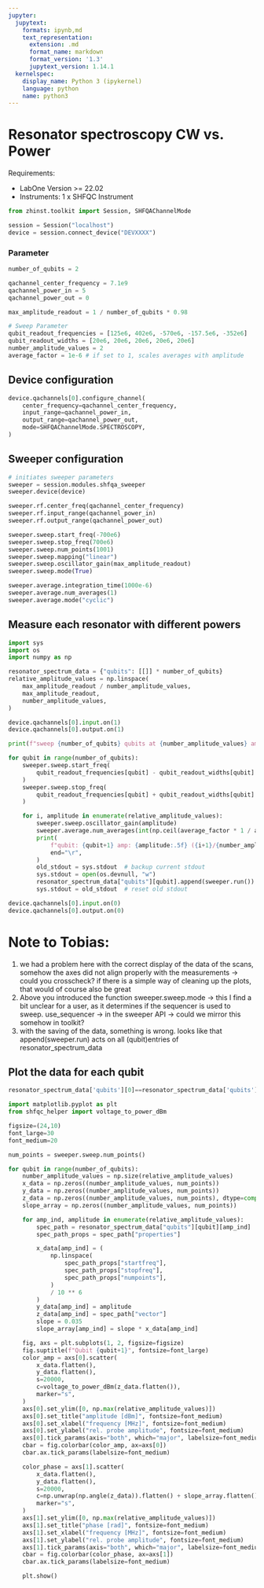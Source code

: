 ```yaml
---
jupyter:
  jupytext:
    formats: ipynb,md
    text_representation:
      extension: .md
      format_name: markdown
      format_version: '1.3'
      jupytext_version: 1.14.1
  kernelspec:
    display_name: Python 3 (ipykernel)
    language: python
    name: python3
---
```


<!-- #region -->
# Resonator spectroscopy CW vs. Power


Requirements:

* LabOne Version >= 22.02
* Instruments:
    1 x SHFQC Instrument
<!-- #endregion -->

```python
from zhinst.toolkit import Session, SHFQAChannelMode

session = Session("localhost")
device = session.connect_device("DEVXXXX")
```

### Parameter

```python
number_of_qubits = 2

qachannel_center_frequency = 7.1e9
qachannel_power_in = 5
qachannel_power_out = 0

max_amplitude_readout = 1 / number_of_qubits * 0.98

# Sweep Parameter
qubit_readout_frequencies = [125e6, 402e6, -570e6, -157.5e6, -352e6]
qubit_readout_widths = [20e6, 20e6, 20e6, 20e6, 20e6]
number_amplitude_values = 2
average_factor = 1e-6 # if set to 1, scales averages with amplitude
```

## Device configuration

```python
device.qachannels[0].configure_channel(
    center_frequency=qachannel_center_frequency,
    input_range=qachannel_power_in,
    output_range=qachannel_power_out,
    mode=SHFQAChannelMode.SPECTROSCOPY,
)
```

## Sweeper configuration

```python
# initiates sweeper parameters
sweeper = session.modules.shfqa_sweeper
sweeper.device(device)

sweeper.rf.center_freq(qachannel_center_frequency)
sweeper.rf.input_range(qachannel_power_in)
sweeper.rf.output_range(qachannel_power_out)

sweeper.sweep.start_freq(-700e6)
sweeper.sweep.stop_freq(700e6)
sweeper.sweep.num_points(1001)
sweeper.sweep.mapping("linear")
sweeper.sweep.oscillator_gain(max_amplitude_readout)
sweeper.sweep.mode(True)

sweeper.average.integration_time(1000e-6)
sweeper.average.num_averages(1)
sweeper.average.mode("cyclic")
```

## Measure each resonator with different powers

```python
import sys
import os
import numpy as np

resonator_spectrum_data = {"qubits": [[]] * number_of_qubits}
relative_amplitude_values = np.linspace(
    max_amplitude_readout / number_amplitude_values,
    max_amplitude_readout,
    number_amplitude_values,
)

device.qachannels[0].input.on(1)
device.qachannels[0].output.on(1)

print(f"sweep {number_of_qubits} qubits at {number_amplitude_values} amplitudes")

for qubit in range(number_of_qubits):
    sweeper.sweep.start_freq(
        qubit_readout_frequencies[qubit] - qubit_readout_widths[qubit]
    )
    sweeper.sweep.stop_freq(
        qubit_readout_frequencies[qubit] + qubit_readout_widths[qubit]
    )

    for i, amplitude in enumerate(relative_amplitude_values):
        sweeper.sweep.oscillator_gain(amplitude)
        sweeper.average.num_averages(int(np.ceil(average_factor * 1 / amplitude ** 2)))
        print(
            f"qubit: {qubit+1} amp: {amplitude:.5f} ({i+1}/{number_amplitude_values})",
            end="\r",
        )
        old_stdout = sys.stdout  # backup current stdout
        sys.stdout = open(os.devnull, "w")
        resonator_spectrum_data["qubits"][qubit].append(sweeper.run())
        sys.stdout = old_stdout  # reset old stdout

device.qachannels[0].input.on(0)
device.qachannels[0].output.on(0)

```

# Note to Tobias:
1. we had a problem here with the correct display of the data of the scans, somehow the axes did not align properly with the measurements -> could you crosscheck? if there is a simple way of cleaning up the plots, that would of course also be great
2. Above you introduced the function sweeper.sweep.mode -> this I find a bit unclear for a user, as it determines if the sequencer is used to sweep. use_sequencer -> in the sweeper API -> could we mirror this somehow in toolkit?
3. with the saving of the data, something is wrong. looks like that append(sweeper.run) acts on all (qubit)entries of resonator_spectrum_data



## Plot the data for each qubit

```python
resonator_spectrum_data['qubits'][0]==resonator_spectrum_data['qubits'][1]
```

```python
import matplotlib.pyplot as plt
from shfqc_helper import voltage_to_power_dBm

figsize=(24,10)
font_large=30
font_medium=20

num_points = sweeper.sweep.num_points()

for qubit in range(number_of_qubits):
    number_amplitude_values = np.size(relative_amplitude_values)
    x_data = np.zeros((number_amplitude_values, num_points))
    y_data = np.zeros((number_amplitude_values, num_points))
    z_data = np.zeros((number_amplitude_values, num_points), dtype=complex)
    slope_array = np.zeros((number_amplitude_values, num_points))

    for amp_ind, amplitude in enumerate(relative_amplitude_values):
        spec_path = resonator_spectrum_data["qubits"][qubit][amp_ind]
        spec_path_props = spec_path["properties"]

        x_data[amp_ind] = (
            np.linspace(
                spec_path_props["startfreq"],
                spec_path_props["stopfreq"],
                spec_path_props["numpoints"],
            )
            / 10 ** 6
        )
        y_data[amp_ind] = amplitude
        z_data[amp_ind] = spec_path["vector"]
        slope = 0.035
        slope_array[amp_ind] = slope * x_data[amp_ind]

    fig, axs = plt.subplots(1, 2, figsize=figsize)
    fig.suptitle(f"Qubit {qubit+1}", fontsize=font_large)
    color_amp = axs[0].scatter(
        x_data.flatten(),
        y_data.flatten(),
        s=20000,
        c=voltage_to_power_dBm(z_data.flatten()),
        marker="s",
    )
    axs[0].set_ylim([0, np.max(relative_amplitude_values)])
    axs[0].set_title("amplitude [dBm]", fontsize=font_medium)
    axs[0].set_xlabel("frequency [MHz]", fontsize=font_medium)
    axs[0].set_ylabel("rel. probe amplitude", fontsize=font_medium)
    axs[0].tick_params(axis="both", which="major", labelsize=font_medium)
    cbar = fig.colorbar(color_amp, ax=axs[0])
    cbar.ax.tick_params(labelsize=font_medium)

    color_phase = axs[1].scatter(
        x_data.flatten(),
        y_data.flatten(),
        s=20000,
        c=np.unwrap(np.angle(z_data)).flatten() + slope_array.flatten(),
        marker="s",
    )
    axs[1].set_ylim([0, np.max(relative_amplitude_values)])
    axs[1].set_title("phase [rad]", fontsize=font_medium)
    axs[1].set_xlabel("frequency [MHz]", fontsize=font_medium)
    axs[1].set_ylabel("rel. probe amplitude", fontsize=font_medium)
    axs[1].tick_params(axis="both", which="major", labelsize=font_medium)
    cbar = fig.colorbar(color_phase, ax=axs[1])
    cbar.ax.tick_params(labelsize=font_medium)

    plt.show()
```
